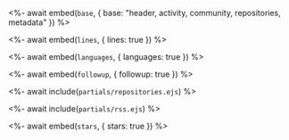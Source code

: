 <%- await embed(`base`, { base: "header, activity, community, repositories, metadata" }) %>

<%- await embed(`lines`, { lines: true }) %>

<%- await embed(`languages`, { languages: true }) %>

<%- await embed(`followup`, { followup: true }) %>

<%- await include(`partials/repositories.ejs`) %>

<%- await include(`partials/rss.ejs`) %>

<%- await embed(`stars`, { stars: true }) %>
